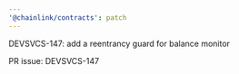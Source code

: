```yaml
---
'@chainlink/contracts': patch
---
```


DEVSVCS-147: add a reentrancy guard for balance monitor

PR issue: DEVSVCS-147
